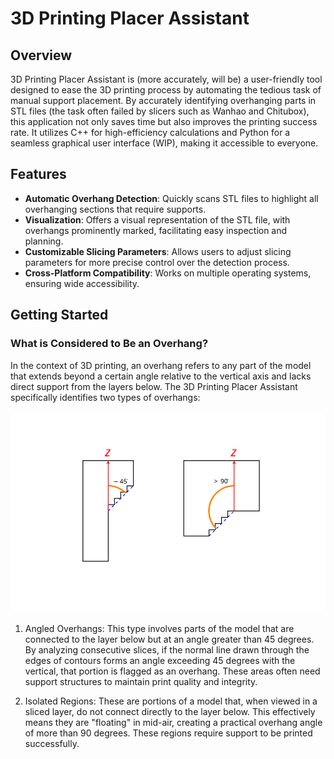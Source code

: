 # 3D Printing Placer Assistant

## Overview
3D Printing Placer Assistant is (more accurately, will be) a user-friendly tool designed to ease the 3D printing process by automating the tedious task of manual support placement. By accurately identifying overhanging parts in STL files (the task often failed by slicers such as Wanhao and Chitubox), this application not only saves time but also improves the printing success rate. It utilizes C++ for high-efficiency calculations and Python for a seamless graphical user interface (WIP), making it accessible to everyone.

## Features
- **Automatic Overhang Detection**: Quickly scans STL files to highlight all overhanging sections that require supports.
- **Visualization**: Offers a visual representation of the STL file, with overhangs prominently marked, facilitating easy inspection and planning.
- **Customizable Slicing Parameters**: Allows users to adjust slicing parameters for more precise control over the detection process.
- **Cross-Platform Compatibility**: Works on multiple operating systems, ensuring wide accessibility.

## Getting Started

### What is Considered to Be an Overhang?

In the context of 3D printing, an overhang refers to any part of the model that extends beyond a certain angle relative to the vertical axis and lacks direct support from the layers below. The 3D Printing Placer Assistant specifically identifies two types of overhangs:

![Overhangs diagram: angled and isolated](Images/overhang-example.svg)

1. Angled Overhangs: This type involves parts of the model that are connected to the layer below but at an angle greater than 45 degrees. By analyzing consecutive slices, if the normal line drawn through the edges of contours forms an angle exceeding 45 degrees with the vertical, that portion is flagged as an overhang. These areas often need support structures to maintain print quality and integrity.

2. Isolated Regions: These are portions of a model that, when viewed in a sliced layer, do not connect directly to the layer below. This effectively means they are "floating" in mid-air, creating a practical overhang angle of more than 90 degrees. These regions require support to be printed successfully.
